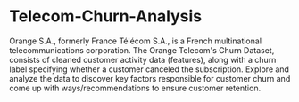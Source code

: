 # Telecom-Churn-Analysis
Orange S.A., formerly France Télécom S.A., is a French multinational telecommunications corporation. The Orange Telecom's Churn Dataset, consists of cleaned customer activity data (features), along with a churn label specifying whether a customer canceled the subscription. Explore and analyze the data to discover key factors responsible for customer churn and come up with ways/recommendations to ensure customer retention.
